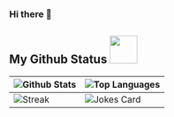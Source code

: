 ### Hi there 👋

<!--
**devil1993/devil1993** is a ✨ _special_ ✨ repository because its `README.md` (this file) appears on your GitHub profile.

Here are some ideas to get you started:

- 🔭 I’m currently working on ...
- 🌱 I’m currently learning ...
- 👯 I’m looking to collaborate on ...
- 🤔 I’m looking for help with ...
- 💬 Ask me about ...
- 📫 How to reach me: ...
- 😄 Pronouns: ...
- ⚡ Fun fact: ...
-->

## My Github Status <img src="https://media.giphy.com/media/iY8CRBdQXODJSCERIr/giphy.gif" width="50px">
| ![Github Stats](https://github-readme-stats.vercel.app/api?username=devil199&show_icons=true&locale=en&theme=github_dark&count_private=true&hide_border=true) | ![Top Languages](https://github-readme-stats.vercel.app/api/top-langs/?username=devil1993&show_icons=true&locale=en&theme=github_dark&count_private=true&hide_border=true) |
| --- | --- |
| ![Streak](https://github-readme-streak-stats.herokuapp.com/?user=devil1993) | ![Jokes Card](https://readme-jokes.vercel.app/api) |
